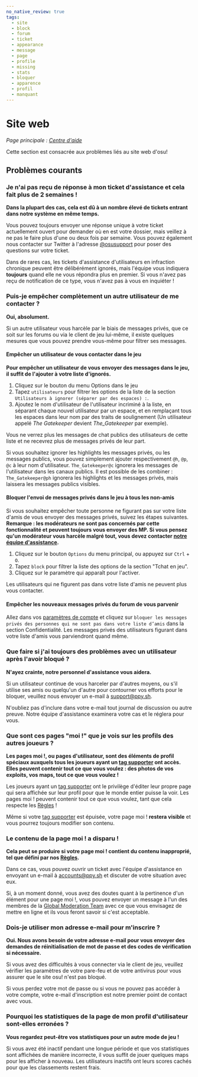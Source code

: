 ```yaml
---
no_native_review: true
tags:
  - site
  - block
  - forum
  - ticket
  - appearance
  - message
  - page
  - profile
  - missing
  - stats
  - bloquer
  - apparence
  - profil
  - manquant
---
```


# Site web

*Page principale : [Centre d'aide](/wiki/Help_Centre)*

Cette section est consacrée aux problèmes liés au site web d'osu!

## Problèmes courants

### Je n'ai pas reçu de réponse à mon ticket d'assistance et cela fait plus de 2 semaines !

**Dans la plupart des cas, cela est dû à un nombre élevé de tickets entrant dans notre système en même temps.**

Vous pouvez toujours envoyer une réponse unique à votre ticket actuellement ouvert pour demander où en est votre dossier, mais veillez à ne pas le faire plus d'une ou deux fois par semaine. Vous pouvez également nous contacter sur Twitter à l'adresse [@osusupport](https://twitter.com/osusupport) pour poser des questions sur votre ticket.

Dans de rares cas, les tickets d'assistance d'utilisateurs en infraction chronique peuvent être délibérément ignorés, mais l'équipe vous indiquera **toujours** quand elle ne vous répondra plus en premier. Si vous n'avez pas reçu de notification de ce type, vous n'avez pas à vous en inquiéter !

### Puis-je empêcher complètement un autre utilisateur de me contacter ?

**Oui, absolument.**

Si un autre utilisateur vous harcèle par le biais de messages privés, que ce soit sur les forums ou via le client de jeu lui-même, il existe quelques mesures que vous pouvez prendre vous-même pour filtrer ses messages.

#### Empêcher un utilisateur de vous contacter dans le jeu

**Pour empêcher un utilisateur de vous envoyer des messages dans le jeu, il suffit de l'ajouter à votre liste d'ignorés.**

1. Cliquez sur le bouton du menu Options dans le jeu
2. Tapez `utilisateurs` pour filtrer les options de la liste de la section `Utilisateurs à ignorer (séparer par des espaces) :`.
3. Ajoutez le nom d'utilisateur de l'utilisateur incriminé à la liste, en séparant chaque nouvel utilisateur par un espace, et en remplaçant tous les espaces dans leur nom par des traits de soulignement (Un utilisateur appelé *The Gatekeeper* devient *The\_Gatekeeper* par exemple).

Vous ne verrez plus les messages de chat publics des utilisateurs de cette liste et ne recevrez plus de messages privés de leur part.

Si vous souhaitez ignorer les highlights les messages privés, ou les messages publics, vous pouvez simplement ajouter respectivement `@h`, `@p`, `@c` à leur nom d'utilisateur. `The_Gatekeeper@c` ignorera les messages de l'utilisateur dans les canaux publics. Il est possible de les combiner : `The_Gatekeeper@ph` ignorera les highlights et les messages privés, mais laissera les messages publics visibles.

#### Bloquer l'envoi de messages privés dans le jeu à tous les non-amis

Si vous souhaitez empêcher toute personne ne figurant pas sur votre liste d'amis de vous envoyer des messages privés, suivez les étapes suivantes. **Remarque : les modérateurs ne sont pas concernés par cette fonctionnalité et peuvent toujours vous envoyer des MP. Si vous pensez qu'un modérateur vous harcèle malgré tout, vous devez contacter [notre équipe d'assistance](mailto:support@ppy.sh).**

1. Cliquez sur le bouton `Options` du menu principal, ou appuyez sur `Ctrl` + `O`.
2. Tapez `block` pour filtrer la liste des options de la section "Tchat en jeu".
3. Cliquez sur le paramètre qui apparaît pour l'activer.

Les utilisateurs qui ne figurent pas dans votre liste d'amis ne peuvent plus vous contacter.

#### Empêcher les nouveaux messages privés du forum de vous parvenir

Allez dans vos [paramètres de compte](https://osu.ppy.sh/home/account/edit) et cliquez sur `bloquer les messages privés des personnes qui ne sont pas dans votre liste d’amis` dans la section Confidentialité. Les messages privés des utilisateurs figurant dans votre liste d'amis vous parviendront quand même.

### Que faire si j'ai toujours des problèmes avec un utilisateur après l'avoir bloqué ?

**N'ayez crainte, notre personnel d'assistance vous aidera.**

Si un utilisateur continue de vous harceler par d'autres moyens, ou s'il utilise ses amis ou quelqu'un d'autre pour contourner vos efforts pour le bloquer, veuillez nous envoyer un e-mail à [support@ppy.sh](mailto:support@ppy.sh).

N'oubliez pas d'inclure dans votre e-mail tout journal de discussion ou autre preuve. Notre équipe d'assistance examinera votre cas et le réglera pour vous.

### Que sont ces pages "moi !" que je vois sur les profils des autres joueurs ?

**Les pages moi !, ou pages d'utilisateur, sont des éléments de profil spéciaux auxquels tous les joueurs ayant un [tag supporter](https://osu.ppy.sh/home/support) ont accès. Elles peuvent contenir tout ce que vous voulez : des photos de vos exploits, vos maps, tout ce que vous voulez !**

Les joueurs ayant un [tag supporter](https://osu.ppy.sh/home/support) ont le privilège d'éditer leur propre page qui sera affichée sur leur profil pour que le monde entier puisse la voir. Les pages moi ! peuvent contenir tout ce que vous voulez, tant que cela respecte les [Règles](/wiki/Rules) !

Même si votre [tag supporter](https://osu.ppy.sh/home/support) est épuisée, votre page moi ! **restera visible** et vous pourrez toujours modifier son contenu.

### Le contenu de la page moi ! a disparu !

**Cela peut se produire si votre page moi ! contient du contenu inapproprié, tel que défini par nos [Règles](/wiki/Rules).**

Dans ce cas, vous pouvez ouvrir un ticket avec l'équipe d'assistance en envoyant un e-mail à [accounts@ppy.sh](mailto:accounts@ppy.sh) et discuter de votre situation avec eux.

Si, à un moment donné, vous avez des doutes quant à la pertinence d'un élément pour une page moi !, vous pouvez envoyer un message à l'un des membres de la [Global Moderation Team](/wiki/People/The_Team/Global_Moderation_Team) avec ce que vous envisagez de mettre en ligne et ils vous feront savoir si c'est acceptable.

### Dois-je utiliser mon adresse e-mail pour m'inscrire ?

**Oui. Nous avons besoin de votre adresse e-mail pour vous envoyer des demandes de réinitialisation de mot de passe et des codes de vérification si nécessaire.**

Si vous avez des difficultés à vous connecter via le client de jeu, veuillez vérifier les paramètres de votre pare-feu et de votre antivirus pour vous assurer que le site osu! n'est pas bloqué.

Si vous perdez votre mot de passe ou si vous ne pouvez pas accéder à votre compte, votre e-mail d'inscription est notre premier point de contact avec vous.

### Pourquoi les statistiques de la page de mon profil d'utilisateur sont-elles erronées ?

**Vous regardez peut-être vos statistiques pour un autre mode de jeu !**

Si vous avez été inactif pendant une longue période et que vos statistiques sont affichées de manière incorrecte, il vous suffit de jouer quelques maps pour les afficher à nouveau. Les utilisateurs inactifs ont leurs scores cachés pour que les classements restent frais.

